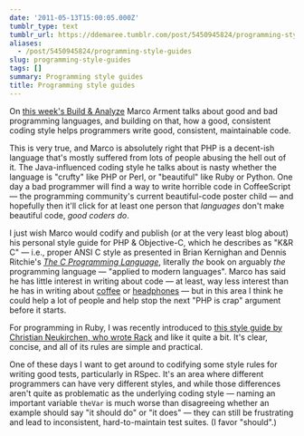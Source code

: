 ```yaml
---
date: '2011-05-13T15:00:05.000Z'
tumblr_type: text
tumblr_url: https://ddemaree.tumblr.com/post/5450945824/programming-style-guides
aliases:
  - /post/5450945824/programming-style-guides
slug: programming-style-guides
tags: []
summary: Programming style guides
title: Programming style guides
---
```


On [this week's Build & Analyze](http://5by5.tv/buildanalyze/24) Marco Arment talks about good and bad programming languages, and building on that, how a good, consistent coding style helps programmers write good, consistent, maintainable code.

This is very true, and Marco is absolutely right that PHP is a decent-ish language that's mostly suffered from lots of people abusing the hell out of it. The Java-influenced coding style he talks about is nasty whether the language is "crufty" like PHP or Perl, or "beautiful" like Ruby or Python. One day a bad programmer will find a way to write horrible code in CoffeeScript — the programming community's current beautiful-code poster child — and hopefully then it'll click for at least one person that _languages_ don't make beautiful code, _good coders do_.

I just wish Marco would codify and publish (or at the very least blog about) his personal style guide for PHP & Objective-C, which he describes as "K&R C" — i.e., proper ANSI C style as presented in Brian Kernighan and Dennis Ritchie's [_The C Programming Language_](http://en.wikipedia.org/wiki/The_C_Programming_Language), literally _the_ book on arguably _the_ programming language — "applied to modern languages". Marco has said he has little interest in writing about code — at least, way less interest than he has in writing about [coffee](http://www.marco.org/2010/06/16/the-coffee-setup-2010-i-own-a-lot-of-ways-to) or [headphones](http://www.marco.org/2010/11/30/not-being-that-guy-whose-music-you-hear-on-the-subway) — but in this area I think he could help a lot of people and help stop the next "PHP is crap" argument before it starts.

For programming in Ruby, I was recently introduced to [this style guide by Christian Neukirchen, who wrote Rack](https://github.com/chneukirchen/styleguide/blob/master/RUBY-STYLE) and like it quite a bit. It's clear, concise, and all of its rules are simple and practical.

One of these days I want to get around to codifying some style rules for writing good tests, particularly in RSpec. It's an area where different programmers can have very different styles, and while those differences aren't quite as problematic as the underlying coding style — naming an important variable `theVar` is much worse than disagreeing whether an example should say "it should do" or "it does"  — they can still be frustrating and lead to inconsistent, hard-to-maintain test suites. (I favor "should".)